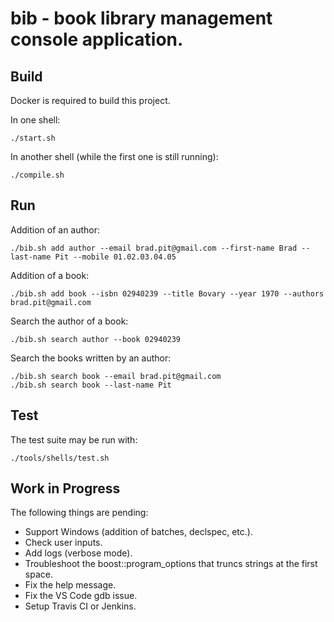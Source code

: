 # bib - book library management console application.

## Build

Docker is required to build this project.

In one shell:
```
./start.sh
```

In another shell (while the first one is still running):
```
./compile.sh
```

## Run

Addition of an author:
```
./bib.sh add author --email brad.pit@gmail.com --first-name Brad --last-name Pit --mobile 01.02.03.04.05
```

Addition of a book:
```
./bib.sh add book --isbn 02940239 --title Bovary --year 1970 --authors brad.pit@gmail.com
```

Search the author of a book:
```
./bib.sh search author --book 02940239
```

Search the books written by an author:
```
./bib.sh search book --email brad.pit@gmail.com
./bib.sh search book --last-name Pit
```

## Test

The test suite may be run with:
```
./tools/shells/test.sh
```

## Work in Progress

The following things are pending:
* Support Windows (addition of batches, declspec, etc.).
* Check user inputs.
* Add logs (verbose mode).
* Troubleshoot the boost::program_options that truncs strings at the first space.
* Fix the help message.
* Fix the VS Code gdb issue.
* Setup Travis CI or Jenkins.